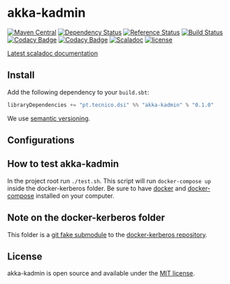 # akka-kadmin
[![Maven Central](https://maven-badges.herokuapp.com/maven-central/pt.tecnico.dsi/akka-kadmin_2.11/badge.svg?maxAge=604800)](https://maven-badges.herokuapp.com/maven-central/pt.tecnico.dsi/akka-kadmin_2.11)
[![Dependency Status](https://www.versioneye.com/user/projects/5718ed91fcd19a00454417b5/badge.svg?style=plastic&maxAge=604800)](https://www.versioneye.com/user/projects/5718ed91fcd19a00454417b5)
[![Reference Status](https://www.versioneye.com/java/pt.tecnico.dsi:akka-kadmin_2.11/reference_badge.svg?style=plastic&maxAge=604800)](https://www.versioneye.com/java/pt.tecnico.dsi:akka-kadmin_2.11/references)
[![Build Status](https://travis-ci.org/ist-dsi/akka-kadmin.svg?branch=master&style=plastic&maxAge=604800)](https://travis-ci.org/ist-dsi/akka-kadmin)
[![Codacy Badge](https://api.codacy.com/project/badge/coverage/f24fdb8cf47a4db180c9187c476b23f0)](https://www.codacy.com/app/IST-DSI/akka-kadmin)
[![Codacy Badge](https://api.codacy.com/project/badge/grade/f24fdb8cf47a4db180c9187c476b23f0)](https://www.codacy.com/app/IST-DSI/akka-kadmin)
[![Scaladoc](http://javadoc-badge.appspot.com/pt.tecnico.dsi/akka-kadmin_2.11.svg?label=scaladoc&style=plastic&maxAge=604800)](https://ist-dsi.github.io/akka-kadmin/latest/api/#pt.tecnico.dsi.akka-kadmin.package)
[![license](http://img.shields.io/:license-MIT-blue.svg)](LICENSE)


[Latest scaladoc documentation](http://ist-dsi.github.io/akka-kadmin/latest/api/)

## Install
Add the following dependency to your `build.sbt`:
```sbt
libraryDependencies += "pt.tecnico.dsi" %% "akka-kadmin" % "0.1.0"
```
We use [semantic versioning](http://semver.org).


## Configurations


## How to test akka-kadmin
In the project root run `./test.sh`. This script will run `docker-compose up` inside the docker-kerberos folder.
Be sure to have [docker](https://docs.docker.com/engine/installation/) and [docker-compose](https://docs.docker.com/compose/install/) installed on your computer.

## Note on the docker-kerberos folder
This folder is a [git fake submodule](http://debuggable.com/posts/git-fake-submodules:4b563ee4-f3cc-4061-967e-0e48cbdd56cb)
to the [docker-kerberos repository](https://github.com/ist-dsi/docker-kerberos).

## License
akka-kadmin is open source and available under the [MIT license](LICENSE).